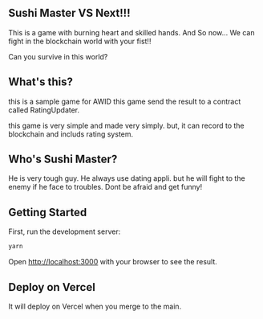 ## Sushi Master VS Next!!!

This is a game with burning heart and skilled hands.
And So now... We can fight in the blockchain world with your fist!!

Can you survive in this world?

## What's this?
this is a sample game for AWID
this game send the result to a contract called RatingUpdater.

this game is very simple and made very simply.
but, it can record to the blockchain and includs rating system.


## Who's Sushi Master?
He is very tough guy.
He always use dating appli.
but he will fight to the enemy if he face to troubles.
Dont be afraid and get funny!


## Getting Started

First, run the development server:

```bash
yarn 
```

Open [http://localhost:3000](http://localhost:3000) with your browser to see the result.

## Deploy on Vercel

It will deploy on Vercel when you merge to the main.
